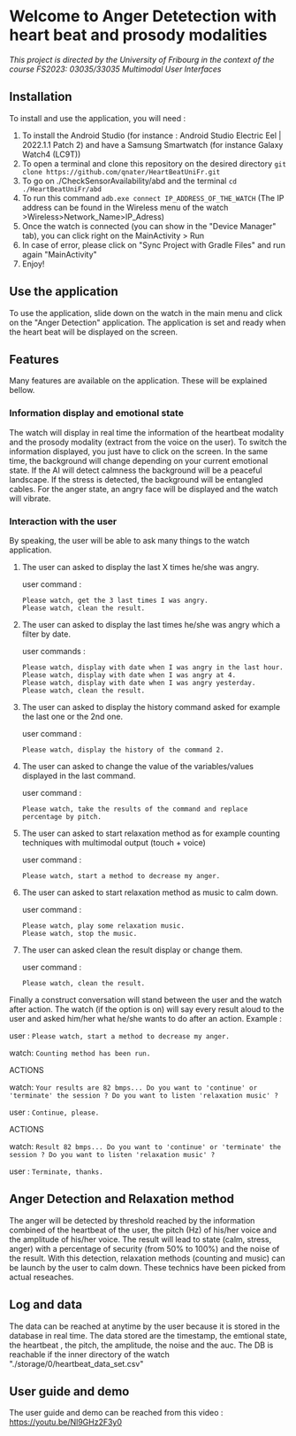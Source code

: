 # Welcome to Anger Detetection with heart beat and prosody modalities
*This project is directed by the University of Fribourg in the context of the course FS2023: 03035/33035 Multimodal User Interfaces*

## Installation
To install and use the application, you will need :

1) To install the Android Studio (for instance : Android Studio Electric Eel | 2022.1.1 Patch 2) and have a Samsung Smartwatch (for instance Galaxy Watch4 (LC9T))
2) To open a terminal and clone this repository on the desired directory ```git clone https://github.com/qnater/HeartBeatUniFr.git```
3) To go on ./CheckSensorAvailability/abd and the terminal ```cd ./HeartBeatUniFr/abd```
4) To run this command ```adb.exe connect IP_ADDRESS_OF_THE_WATCH``` (The IP address can be found in the Wireless menu of the watch >Wireless>Network_Name>IP_Adress)
5) Once the watch is connected (you can show in the "Device Manager" tab), you can click right on the MainActivity > Run
6) In case of error, please click on "Sync Project with Gradle Files" and run again "MainActivity"
7) Enjoy!

## Use the application
To use the application, slide down on the watch in the main menu and click on the "Anger Detection" application. The application is set and ready when the heart beat will be displayed on the screen.

## Features
Many features are available on the application. These will be explained bellow.

### Information display and emotional state
The watch will display in real time the information of the heartbeat modality and the prosody modality (extract from the voice on the user). To switch the information displayed, you just have to click on the screen.
In the same time, the background will change depending on your current emotional state. If the AI will detect calmness the background will be a peaceful landscape. If the stress is detected, the background will be entangled cables. For the anger state, an angry face will be displayed and the watch will vibrate.

### Interaction with the user
By speaking, the user will be able to ask many things to the watch application.
1) The user can asked to display the last X times he/she was angry.

    user command : 
    ```
    Please watch, get the 3 last times I was angry.
    Please watch, clean the result.
    ```
    
2) The user can asked to display the last times he/she was angry which a filter by date.

    user commands : 
    ```
    Please watch, display with date when I was angry in the last hour.
    Please watch, display with date when I was angry at 4.
    Please watch, display with date when I was angry yesterday.
    Please watch, clean the result.
    ```
    
    
3) The user can asked to display the history command asked for example the last one or the 2nd one.
    
    user command : 
    ```
    Please watch, display the history of the command 2.
    ```
    
    
4) The user can asked to change the value of the variables/values displayed in the last command.
    
    user command : 
    ```
    Please watch, take the results of the command and replace percentage by pitch.
    ```
    
    
5) The user can asked to start relaxation method as for example counting techniques with multimodal output (touch + voice)
    
    user command : 
    ```
    Please watch, start a method to decrease my anger.
    ```
    
    
6) The user can asked to start relaxation method as music to calm down.
        
    user command : 
    ```
    Please watch, play some relaxation music.
    Please watch, stop the music.
    ```

    
7) The user can asked clean the result display or change them.
   
    user command : 
    ```
    Please watch, clean the result.
    ```
    
    
    
Finally a construct conversation will stand between the user and the watch after action. The watch (if the option is on) will say every result aloud to the user and asked him/her what he/she wants to do after an action.
Example : 

   user :
    ```
    Please watch, start a method to decrease my anger.
    ```
    
    
   watch:
    ```
    Counting method has been run.
    ```
    
    
   ACTIONS
    
    
   watch:
    ```
    Your results are 82 bmps... Do you want to 'continue' or 'terminate' the session ? Do you want to listen 'relaxation music' ?
    ```
    
    
   user : 
    ```
    Continue, please.
    ```
    
    
   ACTIONS
    
    
   watch: 
    ```
    Result 82 bmps... Do you want to 'continue' or 'terminate' the session ? Do you want to listen 'relaxation music' ?
    ```
    
    
   user :
    ```
    Terminate, thanks.
    ```
    
## Anger Detection and Relaxation method
The anger will be detected by threshold reached by the information combined of the heartbeat of the user, the pitch (Hz) of his/her voice and the amplitude of his/her voice. The result will lead to state (calm, stress, anger) with a percentage of security (from 50% to 100%) and the noise of the result.
With this detection, relaxation methods (counting and music) can be launch by the user to calm down. These technics have been picked from actual reseaches.

## Log and data
The data can be reached at anytime by the user because it is stored in the database in real time. The data stored are the timestamp, the emtional state, the heartbeat , the pitch, the amplitude, the noise and the auc. The DB is reachable if the inner directory of the watch "./storage/0/heartbeat_data_set.csv"

## User guide and demo
The user guide and demo can be reached from this video : https://youtu.be/Nl9GHz2F3y0


